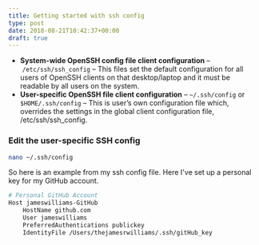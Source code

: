 ```yaml
---
title: Getting started with ssh config
type: post
date: 2018-08-21T10:42:37+00:00
draft: true
---
```

* **System-wide OpenSSH config file client configuration** &#8211; `/etc/ssh/ssh_config` &#8211; This files set the default configuration for all users of OpenSSH clients on that desktop/laptop and it must be readable by all users on the system.
* **User-specific OpenSSH file client configuration** &#8211; `~/.ssh/config` or `$HOME/.ssh/config` &#8211; This is user’s own configuration file which, overrides the settings in the global client configuration file, /etc/ssh/ssh_config.

### Edit the user-specific SSH config

```bash
nano ~/.ssh/config
```

So here is an example from my ssh config file. Here I've set up a personal key for my GitHub account.

```bash
# Personal GitHub Account
Host jameswilliams-GitHub
    HostName github.com
    User jameswilliams
    PreferredAuthentications publickey
    IdentityFile /Users/thejamesrwilliams/.ssh/gitHub_key
```
